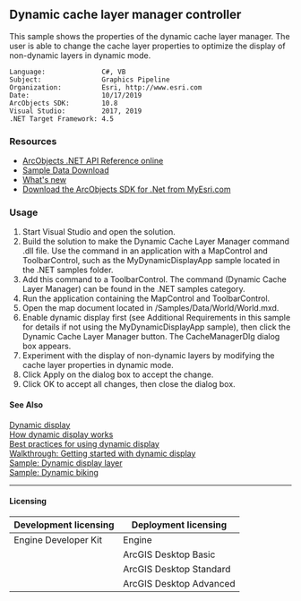 ## Dynamic cache layer manager controller

This sample shows the properties of the dynamic cache layer manager. The user is able to change the cache layer properties to optimize the display of non-dynamic layers in dynamic mode.  


<!-- TODO: Fill this section below with metadata about this sample-->
```
Language:              C#, VB
Subject:               Graphics Pipeline
Organization:          Esri, http://www.esri.com
Date:                  10/17/2019
ArcObjects SDK:        10.8
Visual Studio:         2017, 2019
.NET Target Framework: 4.5
```

### Resources

* [ArcObjects .NET API Reference online](http://desktop.arcgis.com/en/arcobjects/latest/net/webframe.htm)  
* [Sample Data Download](../../releases)  
* [What's new](http://desktop.arcgis.com/en/arcobjects/latest/net/webframe.htm#91cabc68-2271-400a-8ff9-c7fb25108546.htm)  
* [Download the ArcObjects SDK for .Net from MyEsri.com](https://my.esri.com/)  

### Usage
1. Start Visual Studio and open the solution.   
1. Build the solution to make the Dynamic Cache Layer Manager command .dll file. Use the command in an application with a MapControl and ToolbarControl, such as the MyDynamicDisplayApp sample located in the .NET samples folder.  
1. Add this command to a ToolbarControl. The command (Dynamic Cache Layer Manager) can be found in the .NET samples category.  
1. Run the application containing the MapControl and ToolbarControl.  
1. Open the map document located in <Your ArcGIS Developer kit install location>/Samples/Data/World/World.mxd.   
1. Enable dynamic display first (see Additional Requirements in this sample for details if not using the MyDynamicDisplayApp sample), then click the Dynamic Cache Layer Manager button. The CacheManagerDlg dialog box appears.  
1. Experiment with the display of non-dynamic layers by modifying the cache layer properties in dynamic mode.  
1. Click Apply on the dialog box to accept the change.  
1. Click OK to accept all changes, then close the dialog box.  







#### See Also  
[Dynamic display](http://desktop.arcgis.com/search/?q=Dynamic%20display&p=0&language=en&product=arcobjects-sdk-dotnet&version=&n=15&collection=help)  
[How dynamic display works](http://desktop.arcgis.com/search/?q=How%20dynamic%20display%20works&p=0&language=en&product=arcobjects-sdk-dotnet&version=&n=15&collection=help)  
[Best practices for using dynamic display](http://desktop.arcgis.com/search/?q=Best%20practices%20for%20using%20dynamic%20display&p=0&language=en&product=arcobjects-sdk-dotnet&version=&n=15&collection=help)  
[Walkthrough: Getting started with dynamic display](http://desktop.arcgis.com/search/?q=Walkthrough%3A%20Getting%20started%20with%20dynamic%20display&p=0&language=en&product=arcobjects-sdk-dotnet&version=&n=15&collection=help)  
[Sample: Dynamic display layer](../../../Net/GraphicsPipeline/MyDynamicLayer)  
[Sample: Dynamic biking](../../../Net/GraphicsPipeline/DynamicBiking)  


---------------------------------

#### Licensing  
| Development licensing | Deployment licensing | 
| ------------- | ------------- | 
| Engine Developer Kit | Engine |  
|  | ArcGIS Desktop Basic |  
|  | ArcGIS Desktop Standard |  
|  | ArcGIS Desktop Advanced |  


